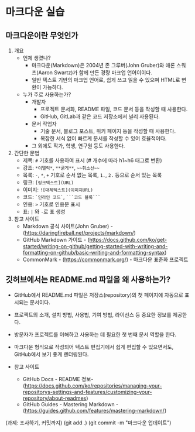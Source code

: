 # 마크다운 실습
## 마크다운이란 무엇인가
1. 개요
    - 언제 생겼나?
      - 마크다운(Markdown)은 2004년 존 그루버(John Gruber)와 애론 스워츠(Aaron Swartz)가 함께 만든 경량 마크업 언어이이다.
      - 일반 텍스트 기반의 마크업 언어로, 쉽게 쓰고 읽을 수 있으며 HTML로 변환이 가능하다.
    - 누가 주로 사용하는가?
        - 개발자
          - 프로젝트 문서화, README 파일, 코드 문서 등을 작성할 때 사용한다.
          - GitHub, GitLab과 같은 코드 저장소에서 널리 사용된다.
        - 문서 작업자
          - 기술 문서, 블로그 포스트, 위키 페이지 등을 작성할 때 사용한다.
          - 복잡한 서식 없이 빠르게 문서를 작성할 수 있어 효율적이다.
        - 그 외에도 작가, 학생, 연구원 등도 사용한다.
2. 간단한 문법
    - 제목: `#` 기호를 사용하여 표시 (# 개수에 따라 h1~h6 태그로 변환)
    - 강조: `*이탤릭*`, `**굵게**`, `~~취소선~~`
    - 목록: `-`, `*`, `+` 기호로 순서 없는 목록, `1.`, `2.` 등으로 순서 있는 목록
    - 링크: `[링크텍스트](URL)`
    - 이미지: `![대체텍스트](이미지URL)`
    - 코드: `` `인라인 코드` ``, ` ```코드 블록``` `
    - 인용: `>` 기호로 인용문 표시
    - 표: `|` 와 `-`로 표 생성
3. 참고 사이트
    - Markdown 공식 사이트(John Gruber) - (https://daringfireball.net/projects/markdown/)
    - GitHub Markdown 가이드 - (https://docs.github.com/ko/get-started/writing-on-github/getting-started-with-writing-and-formatting-on-github/basic-writing-and-formatting-syntax)
    - CommonMark - (https://commonmark.org/) - 마크다운 표준화 프로젝트

## 깃허브에서는 README.md 파일을 왜 사용하는가?
- GitHub에서 README.md 파일은 저장소(repository)의 첫 페이지에 자동으로 표시되는 문서이다.
- 프로젝트의 소개, 설치 방법, 사용법, 기여 방법, 라이선스 등 중요한 정보를 제공한다.
- 방문자가 프로젝트를 이해하고 사용하는 데 필요한 첫 번째 문서 역할을 한다.
- 마크다운 형식으로 작성되어 텍스트 편집기에서 쉽게 편집할 수 있으면서도, GitHub에서 보기 좋게 렌더링된다.

- 참고 사이트
  - GitHub Docs - README 정보- (https://docs.github.com/ko/repositories/managing-your-repositorys-settings-and-features/customizing-your-repository/about-readmes)
  - GitHub Guides - Mastering Markdown - (https://guides.github.com/features/mastering-markdown/)

(과제: 조사하기, 커밋까지)
(git add .)
(git commit -m "마크다운 업데이트")